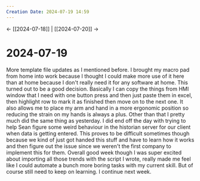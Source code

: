 ```yaml
---
Creation Date: 2024-07-19 14:59
---
```


<- [[2024-07-18]] | [[2024-07-20]]  ->

# 2024-07-19
More template file updates as I mentioned before. I brought my macro pad from
home into work because I thought I could make more use of it here than at home
because I don't really need it for any software at home. This turned out to be a
good decision. Basically I can copy the things from HMI window that I need with
one button press and then just paste them in excel, then highlight row to mark
it as finished then move on to the next one. It also allows me to place my arm
and hand in a more ergonomic position so reducing the strain on my hands is
always a plus. Other than that I pretty much did the same thing as yesterday. I
did end off the day with trying to help Sean figure some weird behaviour in the
historian server for our client when data is getting entered. This proves to be
difficult sometimes though because we kind of just got handed this stuff and
have to learn how it works and then figure out the issue since we weren't the
first company to implement this for them. Overall good week though I was super
excited about importing all those trends with the script I wrote, really made me
feel like I could automate a bunch more boring tasks with my current skill. But
of course still need to keep on learning. I continue next week.